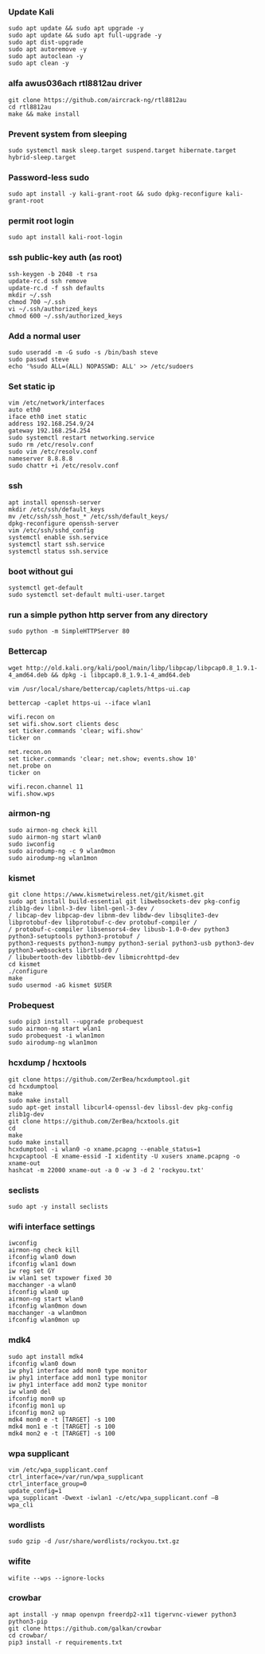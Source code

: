 ### Update Kali
    sudo apt update && sudo apt upgrade -y 
    sudo apt update && sudo apt full-upgrade -y
    sudo apt dist-upgrade
    sudo apt autoremove -y
    sudo apt autoclean -y
    sudo apt clean -y

### alfa awus036ach rtl8812au driver
    git clone https://github.com/aircrack-ng/rtl8812au
    cd rtl8812au
    make && make install 

### Prevent system from sleeping    
    sudo systemctl mask sleep.target suspend.target hibernate.target hybrid-sleep.target

### Password-less sudo
    sudo apt install -y kali-grant-root && sudo dpkg-reconfigure kali-grant-root

### permit root login
    sudo apt install kali-root-login

### ssh public-key auth (as root)
    ssh-keygen -b 2048 -t rsa 
    update-rc.d ssh remove
    update-rc.d -f ssh defaults
    mkdir ~/.ssh
    chmod 700 ~/.ssh
    vi ~/.ssh/authorized_keys
    chmod 600 ~/.ssh/authorized_keys

### Add a normal user
    sudo useradd -m -G sudo -s /bin/bash steve
    sudo passwd steve
    echo '%sudo ALL=(ALL) NOPASSWD: ALL' >> /etc/sudoers

### Set static ip
    vim /etc/network/interfaces
    auto eth0
    iface eth0 inet static
    address 192.168.254.9/24
    gateway 192.168.254.254
    sudo systemctl restart networking.service
    sudo rm /etc/resolv.conf
    sudo vim /etc/resolv.conf
    nameserver 8.8.8.8
    sudo chattr +i /etc/resolv.conf

### ssh
    apt install openssh-server
    mkdir /etc/ssh/default_keys
    mv /etc/ssh/ssh_host_* /etc/ssh/default_keys/
    dpkg-reconfigure openssh-server
    vim /etc/ssh/sshd_config
    systemctl enable ssh.service
    systemctl start ssh.service
    systemctl status ssh.service

### boot without gui
    systemctl get-default
    sudo systemctl set-default multi-user.target

### run a simple python http server from any directory   
    sudo python -m SimpleHTTPServer 80

### Bettercap
    wget http://old.kali.org/kali/pool/main/libp/libpcap/libpcap0.8_1.9.1-4_amd64.deb && dpkg -i libpcap0.8_1.9.1-4_amd64.deb
    
    vim /usr/local/share/bettercap/caplets/https-ui.cap
   
    bettercap -caplet https-ui --iface wlan1
    
    wifi.recon on
    set wifi.show.sort clients desc
    set ticker.commands 'clear; wifi.show'
    ticker on
    
    net.recon.on
    set ticker.commands 'clear; net.show; events.show 10'
    net.probe on
    ticker on
    
    wifi.recon.channel 11
    wifi.show.wps

### airmon-ng
    sudo airmon-ng check kill
    sudo airmon-ng start wlan0
    sudo iwconfig
    sudo airodump-ng -c 9 wlan0mon
    sudo airodump-ng wlan1mon

### kismet
    git clone https://www.kismetwireless.net/git/kismet.git 
    sudo apt install build-essential git libwebsockets-dev pkg-config zlib1g-dev libnl-3-dev libnl-genl-3-dev /
    / libcap-dev libpcap-dev libnm-dev libdw-dev libsqlite3-dev libprotobuf-dev libprotobuf-c-dev protobuf-compiler /
    / protobuf-c-compiler libsensors4-dev libusb-1.0-0-dev python3 python3-setuptools python3-protobuf /
    python3-requests python3-numpy python3-serial python3-usb python3-dev python3-websockets librtlsdr0 /
    / libubertooth-dev libbtbb-dev libmicrohttpd-dev  
    cd kismet
    ./configure
    make
    sudo usermod -aG kismet $USER

### Probequest
    sudo pip3 install --upgrade probequest    
    sudo airmon-ng start wlan1
    sudo probequest -i wlan1mon 
    sudo airodump-ng wlan1mon

### hcxdump / hcxtools
    git clone https://github.com/ZerBea/hcxdumptool.git
    cd hcxdumptool
    make
    sudo make install
    sudo apt-get install libcurl4-openssl-dev libssl-dev pkg-config zlib1g-dev
    git clone https://github.com/ZerBea/hcxtools.git
    cd 
    make
    sudo make install
    hcxdumptool -i wlan0 -o xname.pcapng --enable_status=1 
    hcxpcaptool -E xname-essid -I xidentity -U xusers xname.pcapng -o xname-out
    hashcat -m 22000 xname-out -a 0 -w 3 -d 2 'rockyou.txt'

### seclists
    sudo apt -y install seclists
    
### wifi interface settings
    iwconfig
    airmon-ng check kill
    ifconfig wlan0 down
    ifconfig wlan1 down
    iw reg set GY
    iw wlan1 set txpower fixed 30 
    macchanger -a wlan0
    ifconfig wlan0 up
    airmon-ng start wlan0
    ifconfig wlan0mon down
    macchanger -a wlan0mon
    ifconfig wlan0mon up

### mdk4  
    sudo apt install mdk4    
    ifconfig wlan0 down
    iw phy1 interface add mon0 type monitor
    iw phy1 interface add mon1 type monitor
    iw phy1 interface add mon2 type monitor
    iw wlan0 del
    ifconfig mon0 up
    ifconfig mon1 up
    ifconfig mon2 up
    mdk4 mon0 e -t [TARGET] -s 100
    mdk4 mon1 e -t [TARGET] -s 100
    mdk4 mon2 e -t [TARGET] -s 100
    
### wpa supplicant
    vim /etc/wpa_supplicant.conf
    ctrl_interface=/var/run/wpa_supplicant
    ctrl_interface_group=0
    update_config=1
    wpa_supplicant -Dwext -iwlan1 -c/etc/wpa_supplicant.conf –B
    wpa_cli  

### wordlists
    sudo gzip -d /usr/share/wordlists/rockyou.txt.gz

### wifite
    wifite --wps --ignore-locks
    
### crowbar
    apt install -y nmap openvpn freerdp2-x11 tigervnc-viewer python3 python3-pip
    git clone https://github.com/galkan/crowbar
    cd crowbar/
    pip3 install -r requirements.txt
